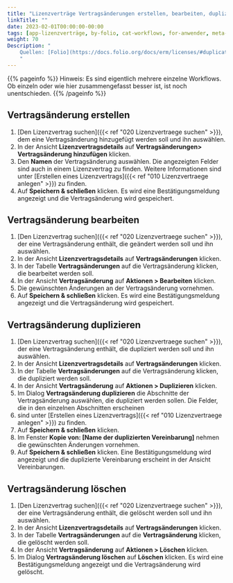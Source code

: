 ```yaml
---
title: "Lizenzverträge Vertragsänderungen erstellen, bearbeiten, duplizieren und löschen"
linkTitle: ""
date: 2023-02-01T00:00:00-00:00
tags: [app-lizenzverträge, by-folio, cat-workflows, for-anwender, meta-workflow_sammlung]
weight: 70
Description: "
    Quellen: [Folio](https://docs.folio.org/docs/erm/licenses/#duplicating-a-license ) & [GBV](https://info.gbv.de/pages/viewpage.action?pageId=846266401)
    "
---
```


{{% pageinfo %}}
Hinweis: Es sind eigentlich mehrere einzelne Workflows. Ob einzeln oder wie hier zusammengefasst besser ist, ist noch unentschieden.
{{% /pageinfo %}}

## Vertragsänderung erstellen

1.  [Den Lizenzvertrag suchen]({{< ref "020 Lizenzvertraege suchen" >}}), dem eine Vertragsänderung hinzugefügt werden soll und ihn auswählen.
2.  In der Ansicht **Lizenzvertragsdetails** auf **Vertragsänderungen> Vertragsänderung hinzufügen** klicken.
3.  Den **Namen** der Vertragsänderung auswählen. Die angezeigten Felder sind auch in einem Lizenzvertrag zu finden. Weitere Informationen sind unter [Erstellen eines Lizenzvertrags]({{< ref "010 Lizenzvertraege anlegen" >}}) zu finden.
4.  Auf **Speichern & schließen** klicken. Es wird eine Bestätigungsmeldung angezeigt und die Vertragsänderung wird gespeichert.

## Vertragsänderung bearbeiten

1.  [Den Lizenzvertrag suchen]({{< ref "020 Lizenzvertraege suchen" >}}), der eine Vertragsänderung enthält, die geändert werden soll und ihn auswählen.
2.  In der Ansicht **Lizenzvertragsdetails** auf **Vertragsänderungen** klicken.
3.  In der Tabelle **Vertragsänderungen** auf die Vertragsänderung klicken, die bearbeitet werden soll.
4.  In der Ansicht **Vertragsänderung** auf **Aktionen > Bearbeiten** klicken.
5.  Die gewünschten Änderungen an der Vertragsänderung vornehmen.
6.  Auf **Speichern & schließen** klicken. Es wird eine Bestätigungsmeldung angezeigt und die Vertragsänderung wird gespeichert.

## Vertragsänderung duplizieren

1.  [Den Lizenzvertrag suchen]({{< ref "020 Lizenzvertraege suchen" >}}), der eine Vertragsänderung enthält, die dupliziert werden soll und ihn auswählen.
2.  In der Ansicht **Lizenzvertragsdetails** auf **Vertragsänderungen** klicken.
3.  In der Tabelle **Vertragsänderungen** auf die Vertragsänderung klicken, die dupliziert werden soll.
4.  In der Ansicht **Vertragsänderung** auf **Aktionen > Duplizieren** klicken.
5.  Im Dialog **Vertragsänderung duplizieren** die Abschnitte der Vertragsänderung auswählen, die dupliziert werden sollen. Die Felder, die in den einzelnen Abschnitten erscheinen
6.  sind unter [Erstellen eines Lizenzvertrags]({{< ref "010 Lizenzvertraege anlegen" >}}) zu finden.
7.  Auf **Speichern & schließen** klicken.
8.  Im Fenster **Kopie von: \[Name der duplizierten Vereinbarung\]** nehmen die gewünschten Änderungen vornehmen.
9.  Auf **Speichern & schließen** klicken. Eine Bestätigungsmeldung wird angezeigt und die duplizierte Vereinbarung erscheint in der Ansicht Vereinbarungen.

## Vertragsänderung löschen

1.  [Den Lizenzvertrag suchen]({{< ref "020 Lizenzvertraege suchen" >}}), der eine Vertragsänderung enthält, die gelöscht werden soll und ihn auswählen.
2.  In der Ansicht **Lizenzvertragsdetails** auf **Vertragsänderungen** klicken.
3.  In der Tabelle **Vertragsänderungen** auf die **Vertragsänderung** klicken, die gelöscht werden soll.
4.  In der Ansicht **Vertragsänderung** auf **Aktionen > Löschen** klicken.
5.  Im Dialog **Vertragsänderung löschen** auf **Löschen** klicken. Es wird eine Bestätigungsmeldung angezeigt und die Vertragsänderung wird gelöscht.
